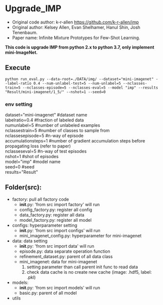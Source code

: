 # Upgrade_IMP

* Original code author: 
    k-r-allen
    https://github.com/k-r-allen/imp
* Original author: 
Kelsey Allen, Evan Shelhamer, Hanul Shin, Josh Tenenbaum.
* Paper name:
Infinite Mixture Prototypes for Few-Shot Learning.

**This code is upgrade IMP from python 2.x to python 3.7, only implement mini-ImageNet.**

## Execute
```python run_eval.py --data-root=./DATA/img/ --dataset="mini-imagenet" --label-ratio 0.4 --num-unlabel-test=5 --num-unlabel=5 --nclasses-train=5 --nclasses-episode=5 --nclasses-eval=5 --model "imp" --results "Result/mini-imagenet/1_5/" --nshot=1 --seed=0```
### env setting
dataset="mini-imagenet"  #dataset name  
labelratio=0.4 #fraction of  labeled data  
numunlabel=5 #number of unlabeled examples  
nclassestrain=5 #number of classes to sample from   
nclassesepisode=5 #n-way of episode  
accumulationsteps=1 #number of gradient accumulation steps before propagating loss (refer to paper)  
nclasseseval=5 #n-way of test episodes  
nshot=1 #shot of episodes  
model="imp" #model name  
seed=0 #seed  
results="Result"  


## Folder(src):
* factory: pull all factory code
    * __init__.py: 'from src import factory' will run
    * config_factory.py: register all config
    * data_factory.py: register all data
    * model_factory.py: register all model
* configs: hyperparameter setting
    * __init__.py: 'from src import configs' will run
    * mini_imagenet_config.py: hyperparameter for mini-imagenet
* data: data setting
    * __init__.py: 'from src import data' will run
    * episode.py: data separate operation function
    * refinement_dataset.py: parent of all data class
    * mini_imagenet: data for mini-imagenet
        1. setting parameter than call parent init func to read data
        2. check data cache is no create new cache (image: .hdf5, label: .pkl)
* models:
    * __init__.py: 'from src import models' will run
    * basic.py: parent of all model
* utils
